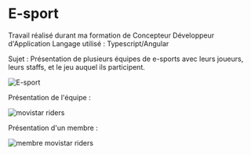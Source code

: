 # E-sport

Travail réalisé durant ma formation de Concepteur Développeur d'Application 
Langage utilisé : Typescript/Angular

Sujet : Présentation de plusieurs équipes de e-sports avec leurs joueurs, leurs staffs, et le jeu auquel ils participent.


![E-sport](https://github.com/JonathanG-coder/E-sport/assets/159537523/39bf0d82-59dc-4773-a26d-18b8b7ee02ca)


Présentation de l'équipe : 

![movistar riders](https://github.com/JonathanG-coder/E-sport/assets/159537523/e4ae5f39-e114-4311-aea1-39fcd2b3c2b9)


Présentation d'un membre : 

![membre movistar riders](https://github.com/JonathanG-coder/E-sport/assets/159537523/c763ed89-34f5-4cff-bc6e-e49a788d33bb)



